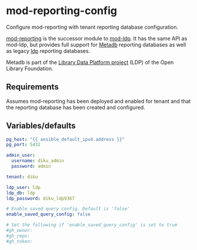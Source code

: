 # mod-reporting-config

Configure mod-reporting with tenant reporting database configuration.

[mod-reporting](https://github.com/folio-org/mod-reporting) is the successor module to [mod-ldp](https://github.com/folio-org/mod-ldp). It has the same API as mod-ldp, but provides full support for [Metadb](https://github.com/metadb-project/metadb) reporting databases as well as legacy [ldp](https://github.com/library-data-platform/ldp) reporting databases.

Metadb is part of the [Library Data Platform project](https://librarydataplatform.org/) (LDP) of the Open Library Foundation.

## Requirements

Assumes mod-reporting has been deployed and enabled for tenant and that the reporting database has been created and configured.

## Variables/defaults
```yaml
pg_host: "{{ ansible_default_ipv4.address }}"
pg_port: 5432

admin_user:
  username: diku_admin
  password: admin

tenant: diku

ldp_user: ldp
ldp_db: ldp
ldp_password: diku_ldp9367

# Enable saved query config. Default is 'false'
enable_saved_query_config: false

# Set the following if 'enable_saved_query_config' is set to true
#gh_owner:
#gh_repo:
#gh_token:
```
